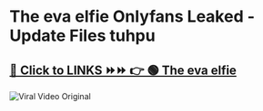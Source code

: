 
 # The eva elfie Onlyfans Leaked - Update Files tuhpu

## <h2><a href="https://clipsfans.com/The_eva_elfie&ref=git">🔗 Click to LINKS ⏩⏩ 👉 🟢 The eva elfie </a></h2>

<a href="https://clipsfans.com/The_eva_elfie&ref=git" rel="nofollow" data-target="animated-image.originalLink"><img src="https://i.ibb.co.com/xMMVF88/686577567.gif" alt="Viral Video Original" style="max-width: 100%; display: inline-block;" data-target="animated-image.originalImage"></a>

